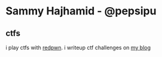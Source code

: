 # Sammy Hajhamid - @pepsipu

## ctfs
i play ctfs with [redpwn](https://ctftime.org/team/59759).
i writeup ctf challenges on [my blog](https://blog.pepsipu.com)
